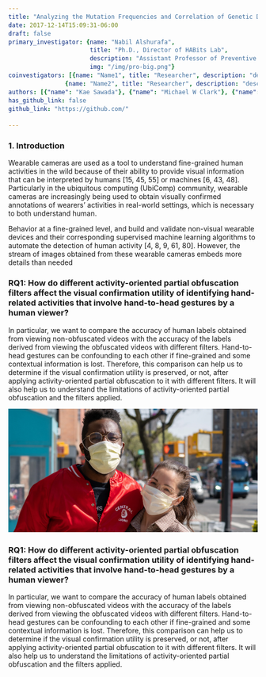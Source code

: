 ```yaml
---
title: "Analyzing the Mutation Frequencies and Correlation of Genetic Diseases in Worldwide Populations Using Big Data Processing, Clustering, and Predictive Analytics"
date: 2017-12-14T15:09:31-06:00
draft: false
primary_investigator: {name: "Nabil Alshurafa", 
                       title: "Ph.D., Director of HABits Lab", 
                       description: "Assistant Professor of Preventive Medicine and of Computer Science at Northwestern University and heading The HAbits Lab.", 
                       img: "/img/pro-big.png"}
coinvestigators: [{name: "Name1", title: "Researcher", description: "description description description", img: "/img/im-8.png"}, 
                {name: "Name2", title: "Researcher", description: "desction description description", img: "/img/im-7.png"}]
authors: [{"name": "Kae Sawada"}, {"name": "Michael W Clark"}, {"name": "Nabil Alshurafa"}, {"name": "Mohammad Pourhomayoun"}]
has_github_link: false
github_link: "https://github.com/"

---
```


### 1. Introduction

Wearable cameras are used as a tool to understand fine-grained human activities in the wild because of their ability to provide visual information that can be interpreted by humans [15, 45, 55] or machines [6, 43, 48]. Particularly in the ubiquitous computing (UbiComp) community, wearable cameras are increasingly being used to obtain visually confirmed annotations of wearers’ activities in real-world settings, which is necessary to both understand human.

Behavior at a fine-grained level, and build and validate non-visual wearable devices and their corresponding supervised machine learning algorithms to automate the detection of human activity [4, 8, 9, 61, 80]. However, the stream of images obtained from these wearable cameras embeds more details than needed

### RQ1: How do different activity-oriented partial obfuscation filters affect the visual confirmation utility of identifying hand-related activities that involve hand-to-head gestures by a human viewer?

In particular, we want to compare the accuracy of human labels obtained from viewing non-obfuscated videos with the accuracy of the labels derived from viewing the obfuscated videos with different filters. Hand-to-head gestures can be confounding to each other if fine-grained and some contextual information is lost. Therefore, this comparison can help us to determine if the visual confirmation utility is preserved, or not, after applying activity-oriented partial obfuscation to it with different filters. It will also help us to understand the limitations of activity-oriented partial obfuscation and the filters applied.

![Example image](/img/ht.png)

### RQ1: How do different activity-oriented partial obfuscation filters affect the visual confirmation utility of identifying hand-related activities that involve hand-to-head gestures by a human viewer?

In particular, we want to compare the accuracy of human labels obtained from viewing non-obfuscated videos with the accuracy of the labels derived from viewing the obfuscated videos with different filters. Hand-to-head gestures can be confounding to each other if fine-grained and some contextual information is lost. Therefore, this comparison can help us to determine if the visual confirmation utility is preserved, or not, after applying activity-oriented partial obfuscation to it with different filters. It will also help us to understand the limitations of activity-oriented partial obfuscation and the filters applied.




